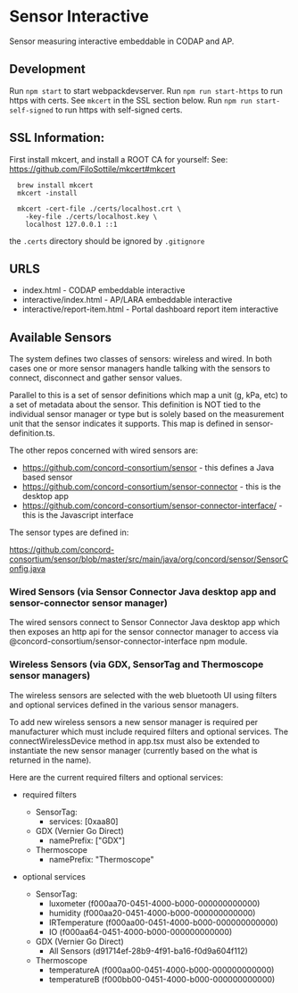 
# Sensor Interactive

Sensor measuring interactive embeddable in CODAP and AP.

## Development

Run `npm start` to start webpackdevserver.
Run `npm run start-https` to run https with certs. See `mkcert` in the SSL section below.
Run `npm run start-self-signed` to run https with self-signed certs.



## SSL Information:
First install mkcert, and install a ROOT CA for yourself:
See: https://github.com/FiloSottile/mkcert#mkcert

```
  brew install mkcert
  mkcert -install

  mkcert -cert-file ./certs/localhost.crt \
    -key-file ./certs/localhost.key \
    localhost 127.0.0.1 ::1
```
the `.certs` directory should be ignored by `.gitignore`
## URLS

- index.html - CODAP embeddable interactive
- interactive/index.html - AP/LARA embeddable interactive
- interactive/report-item.html - Portal dashboard report item interactive

## Available Sensors

The system defines two classes of sensors: wireless and wired.  In both cases one or more
sensor managers handle talking with the sensors to connect, disconnect and gather sensor values.

Parallel to this is a set of sensor definitions which map a unit (g, kPa, etc) to a set of
metadata about the sensor.  This definition is NOT tied to the individual sensor manager or
type but is solely based on the measurement unit that the sensor indicates it supports.
This map is defined in sensor-definition.ts.

The other repos concerned with wired sensors are:

- https://github.com/concord-consortium/sensor - this defines a Java based sensor
- https://github.com/concord-consortium/sensor-connector - this is the desktop app
- https://github.com/concord-consortium/sensor-connector-interface/ - this is the Javascript interface

The sensor types are defined in:

https://github.com/concord-consortium/sensor/blob/master/src/main/java/org/concord/sensor/SensorConfig.java

### Wired Sensors (via Sensor Connector Java desktop app and sensor-connector sensor manager)

The wired sensors connect to Sensor Connector Java desktop app which then exposes an http api
for the sensor connector manager to access via @concord-consortium/sensor-connector-interface
npm module.

### Wireless Sensors (via GDX, SensorTag and Thermoscope sensor managers)

The wireless sensors are selected with the web bluetooth UI using filters and optional services
defined in the various sensor managers.

To add new wireless sensors a new sensor manager is required per manufacturer which must include
required filters and optional services.  The connectWirelessDevice method in app.tsx must also
be extended to instantiate the new sensor manager (currently based on the what is returned in the name).

Here are the current required filters and optional services:

- required filters
  - SensorTag:
    - services: [0xaa80]
  - GDX (Vernier Go Direct)
    - namePrefix: ["GDX"]
  - Thermoscope
    - namePrefix:  "Thermoscope"

- optional services
  - SensorTag:
    - luxometer (f000aa70-0451-4000-b000-000000000000)
    - humidity (f000aa20-0451-4000-b000-000000000000)
    - IRTemperature (f000aa00-0451-4000-b000-000000000000)
    - IO (f000aa64-0451-4000-b000-000000000000)
  - GDX (Vernier Go Direct)
    - All Sensors (d91714ef-28b9-4f91-ba16-f0d9a604f112)
  - Thermoscope
    - temperatureA (f000aa00-0451-4000-b000-000000000000)
    - temperatureB (f000bb00-0451-4000-b000-000000000000)
